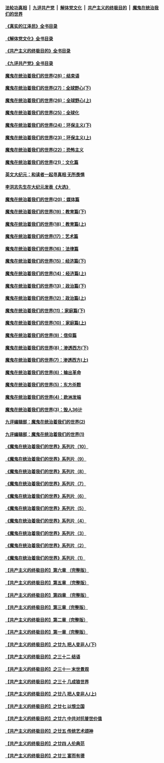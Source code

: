 ####  [法轮功真相](../../../../basic/blob/master/README.md?t=09010001) &nbsp;|&nbsp; [九评共产党](../../../../9ping.md/blob/master/README.md?t=09010001) &nbsp;|&nbsp; [解体党文化](../../../../jtdwh.md/blob/master/README.md?t=09010001)  &nbsp;|&nbsp; [共产主义的终极目的](../../../../gczydzjmd.md/blob/master/README.md?t=09010001) &nbsp;|&nbsp; [魔鬼在统治我们的世界](../../../../mgztzwmdsj.md/blob/master/README.md?t=09010001) 

#### [《真实的江泽民》全书目录](../pages/nsc422/n13721399.md?t=09010001) 

#### [《解体党文化》全书目录](../pages/nsc422/n13721157.md?t=09010001) 

#### [《共产主义的终极目的》全书目录](../pages/nsc422/n13721048.md?t=09010001) 

#### [《九评共产党》全书目录](../pages/nsc422/n13708085.md?t=09010001) 

#### [魔鬼在统治着我们的世界(28)：结束语](../pages/nsc422/n10936246.md?t=09010001) 

#### [魔鬼在统治着我们的世界(27)：全球野心(下)](../pages/nsc422/n10928319.md?t=09010001) 

#### [魔鬼在统治着我们的世界(26)：全球野心(上)](../pages/nsc422/n10900318.md?t=09010001) 

#### [魔鬼在统治着我们的世界(25)：全球化](../pages/nsc422/n10788205.md?t=09010001) 

#### [魔鬼在统治着我们的世界(24)：环保主义(下)](../pages/nsc422/n10695307.md?t=09010001) 

#### [魔鬼在统治着我们的世界(23)：环保主义(上)](../pages/nsc422/n10688613.md?t=09010001) 

#### [魔鬼在统治着我们的世界(22)：恐怖主义](../pages/nsc422/n10614727.md?t=09010001) 

#### [魔鬼在统治着我们的世界(21)：文化篇](../pages/nsc422/n10597706.md?t=09010001) 

#### [英文大纪元：和读者一起寻真相 无所畏惧](../pages/nsc422/n12542027.md?t=09010001) 

#### [李洪志先生在大纪元发表《大选》](../pages/nsc422/n12534746.md?t=09010001) 

#### [魔鬼在统治着我们的世界(20)：媒体篇](../pages/nsc422/n10586579.md?t=09010001) 

#### [魔鬼在统治着我们的世界(19)：教育篇(下)](../pages/nsc422/n10564808.md?t=09010001) 

#### [魔鬼在统治着我们的世界(18)：教育篇(上)](../pages/nsc422/n10526970.md?t=09010001) 

#### [魔鬼在统治着我们的世界(17)：艺术篇](../pages/nsc422/n10499093.md?t=09010001) 

#### [魔鬼在统治着我们的世界(16)：法律篇](../pages/nsc422/n10485969.md?t=09010001) 

#### [魔鬼在统治着我们的世界(15)：经济篇(下)](../pages/nsc422/n10469975.md?t=09010001) 

#### [魔鬼在统治着我们的世界(14)：经济篇(上)](../pages/nsc422/n10457370.md?t=09010001) 

#### [魔鬼在统治着我们的世界(13)：政治篇(下)](../pages/nsc422/n10448270.md?t=09010001) 

#### [魔鬼在统治着我们的世界(12)：政治篇(上)](../pages/nsc422/n10444576.md?t=09010001) 

#### [魔鬼在统治着我们的世界(11)：家庭篇(下)](../pages/nsc422/n10440961.md?t=09010001) 

#### [魔鬼在统治着我们的世界(10)：家庭篇(上)](../pages/nsc422/n10435448.md?t=09010001) 

#### [魔鬼在统治着我们的世界(9)：信仰篇](../pages/nsc422/n10432159.md?t=09010001) 

#### [魔鬼在统治着我们的世界(8)：渗透西方(下)](../pages/nsc422/n10429603.md?t=09010001) 

#### [魔鬼在统治着我们的世界(7)：渗透西方(上)](../pages/nsc422/n10426013.md?t=09010001) 

#### [魔鬼在统治着我们的世界(6)：输出革命](../pages/nsc422/n10421536.md?t=09010001) 

#### [魔鬼在统治着我们的世界(5)：东方杀戮](../pages/nsc422/n10417707.md?t=09010001) 

#### [魔鬼在统治着我们的世界(4)：欧洲发端](../pages/nsc422/n10414890.md?t=09010001) 

#### [魔鬼在统治着我们的世界(3)：毁人36计](../pages/nsc422/n10411583.md?t=09010001) 

#### [九评编辑部：魔鬼在统治着我们的世界(2)](../pages/nsc422/n10410036.md?t=09010001) 

#### [九评编辑部：魔鬼在统治着我们的世界(1)](../pages/nsc422/n10406825.md?t=09010001) 

#### [《魔鬼在统治着我们的世界》系列片（10）](../pages/nsc422/n12292670.md?t=09010001) 

#### [《魔鬼在统治着我们的世界》系列片（9）](../pages/nsc422/n12290859.md?t=09010001) 

#### [《魔鬼在统治着我们的世界》系列片（8）](../pages/nsc422/n12287445.md?t=09010001) 

#### [《魔鬼在统治着我们的世界》系列片（7）](../pages/nsc422/n12283425.md?t=09010001) 

#### [《魔鬼在统治着我们的世界》系列片（6）](../pages/nsc422/n12282314.md?t=09010001) 

#### [《魔鬼在统治着我们的世界》系列片（5）](../pages/nsc422/n12281419.md?t=09010001) 

#### [《魔鬼在统治着我们的世界》系列片（4）](../pages/nsc422/n12274024.md?t=09010001) 

#### [《魔鬼在统治着我们的世界》系列片（3）](../pages/nsc422/n12271322.md?t=09010001) 

#### [《魔鬼在统治着我们的世界》系列片（2）](../pages/nsc422/n12269049.md?t=09010001) 

#### [《魔鬼在统治着我们的世界》系列片（1）](../pages/nsc422/n12267575.md?t=09010001) 

#### [【共产主义的终极目的】第六章 （完整版）](../pages/nsc422/n11428913.md?t=09010001) 

#### [【共产主义的终极目的】第五章 （完整版）](../pages/nsc422/n11428912.md?t=09010001) 

#### [【共产主义的终极目的】第四章 （完整版）](../pages/nsc422/n11428907.md?t=09010001) 

#### [【共产主义的终极目的】第三章（完整版）](../pages/nsc422/n11428848.md?t=09010001) 

#### [【共产主义的终极目的】第二章（完整版）](../pages/nsc422/n11428831.md?t=09010001) 

#### [【共产主义的终极目的】第一章（完整版）](../pages/nsc422/n11417651.md?t=09010001) 

#### [【共产主义的终极目的】之廿九 把人变非人(下)](../pages/nsc422/n11344140.md?t=09010001) 

#### [【共产主义的终极目的】之三十二 结语](../pages/nsc422/n11360535.md?t=09010001) 

#### [【共产主义的终极目的】之三十一 末世景观](../pages/nsc422/n11351129.md?t=09010001) 

#### [【共产主义的终极目的】之三十 几成狼世界](../pages/nsc422/n11348280.md?t=09010001) 

#### [【共产主义的终极目的】之廿八 把人变非人(上)](../pages/nsc422/n11340492.md?t=09010001) 

#### [【共产主义的终极目的】之廿七 以恨立国](../pages/nsc422/n11336944.md?t=09010001) 

#### [【共产主义的终极目的】之廿六 中共对抗普世价值](../pages/nsc422/n11324785.md?t=09010001) 

#### [【共产主义的终极目的】之廿五 传统艺术颂神](../pages/nsc422/n11296396.md?t=09010001) 

#### [【共产主义的终极目的】之廿四 人伦典范](../pages/nsc422/n11296397.md?t=09010001) 

#### [【共产主义的终极目的】之廿三 富而有德](../pages/nsc422/n11283598.md?t=09010001) 

